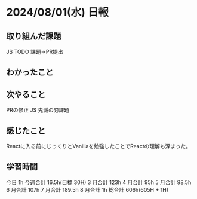 # 2024/08/01(水) 日報

## 取り組んだ課題
JS TODO 課題→PR提出

## わかったこと

## 次やること
PRの修正
JS 鬼滅の刃課題

## 感じたこと
Reactに入る前にじっくりとVanillaを勉強したことでReactの理解も深まった。

## 学習時間

今日 1h
今週合計 16.5h(目標 30H)
3 月合計 123h
4 月合計 95h
5 月合計 98.5h
6 月合計 107h
7 月合計 189.5h
8 月合計 1h
総合計 606h(605H + 1H)
